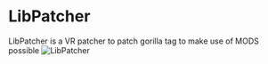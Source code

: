 # LibPatcher
LibPatcher is a VR patcher to patch gorilla tag to make use of MODS possible
![LibPatcher](https://github.com/user-attachments/assets/4ed35266-0e6c-49ca-922e-b1a3127779fe)
